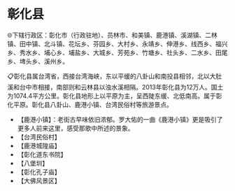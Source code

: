 # 彰化县  
🌐下辖行政区：彰化市（行政驻地）、员林市、和美镇、鹿港镇、溪湖镇、二林镇、田中镇、北斗镇、花坛乡、芬园乡、大村乡、永靖乡、伸港乡、线西乡、福兴乡、秀水乡、埔心乡、埔盐乡、大城乡、芳苑乡、竹塘乡、社头乡、二水乡、田尾乡、埤头乡、溪州乡。  

📋彰化县属台湾省，西接台湾海峡，东以平缓的八卦山和南投县相邻，北以大肚溪和台中市相接，南部则和云林县以浊水溪相隔。2013年彰化县为12万人。国土为1074.4平方公里。彰化县地形上以平原为主，呈西陡东缓、北低南高。属于彰化平原。彰化县八卦山、鹿港小镇、台湾民俗村等旅游景点。  

* 【鹿港小镇】：老街古早味依旧浓郁。罗大佑的一曲《鹿港小镇》更是吸引了更多人前来这里，感受那歌中所述的景象。  
* 【台湾民俗村】  
* 【鹿港城隍庙】  
* 【彰化道东书院】  
* 【八堡圳】  
* 【彰化孔子庙】  
* 【大佛风景区】  
